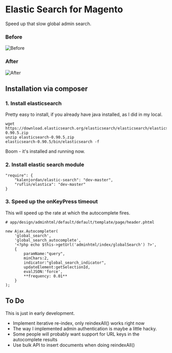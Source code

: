 Elastic Search for Magento
==========================

Speed up that slow global admin search.

### Before

![Before](https://raw.github.com/kalenjordan/clean-elastic-search/master/example/before.png)

### After

![After](https://raw.github.com/kalenjordan/clean-elastic-search/master/example/after.png)


## Installation via composer

### 1. Install elasticsearch

Pretty easy to install, if you already have java installed, as I did in my local.

    wget https://download.elasticsearch.org/elasticsearch/elasticsearch/elasticsearch-0.90.5.zip
    unzip elasticsearch-0.90.5.zip
    elasticsearch-0.90.5/bin/elasticsearch -f

Boom - it's installed and running now.

### 2. Install elastic search module

    "require": {
        "kalenjordan/elastic-search": "dev-master",
        "ruflin/elastica": "dev-master"
    }

### 3. Speed up the onKeyPress timeout

This will speed up the rate at which the autocomplete fires.

    # app/design/adminhtml/default/default/template/page/header.phtml

    new Ajax.Autocompleter(
        'global_search',
        'global_search_autocomplete',
        '<?php echo $this->getUrl('adminhtml/index/globalSearch') ?>',
        {
            paramName:"query",
            minChars:2,
            indicator:"global_search_indicator",
            updateElement:getSelectionId,
            evalJSON:'force',
            **frequency: 0.01**
        }
    );

## To Do

This is just in early development.   

 - Implement iterative re-index, only reindexAll() works right now
 - The way I implemented admin authentication is maybe a little hacky.
 - Some people will probably want support for URL keys in the autocomplete results
 - Use bulk API to insert documents when doing reindexAll()

